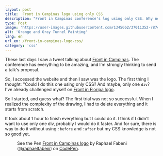 ```yaml
---
layout: post
title:  Front in Campinas logo using only CSS
description: "Front in Campinas conference's log using only CSS. Why not?"
type: Post
image: 'https://user-images.githubusercontent.com/1345662/37011352-787c398a-20ce-11e8-9da1-679940a43c9d.jpg'
alt: 'Orange and Gray Tunnel Painting'
lang: en
url_en: /front-in-campinas-logo-css/
category: 'css'
---
```


These last days I saw a tweet talking about [Front in Campinas](https://frontincampinas.com.br/). The conference has everything to be amazing, and I'm strongly thinking to send a talk's proposal.

So, I accessed the website and then I saw was the logo. The first thing I thought: "Could I do this one using only CSS? And maybe, only one `div`? I've already challenged myself on [Front in Floripa logo](front-in-floripa-logo-css/).

So I started, and guess what? The first trial was not so successful. When I realized the complexity of the drawing, I had to delete everything and it starts from scratch.

It took about 1 hour to finish everything but I could do it. I think if I didn't want to use only one div, probably I would do it faster. And for sure, there is way to do it without using `:before` and `:after` but my CSS knowledge is not so good yet.

<figure class="text-center loading">
	<p data-height="510" data-theme-id="4240" data-slug-hash="pamoOY" data-default-tab="result" data-user="raphaelfabeni" data-embed-version="2" data-pen-title="Front in Campinas logo" class="codepen">See the Pen <a href="https://codepen.io/raphaelfabeni/pen/pamoOY/">Front in Campinas logo</a> by Raphael Fabeni (<a href="https://codepen.io/raphaelfabeni">@raphaelfabeni</a>) on <a href="https://codepen.io">CodePen</a>.</p>
</figure>

<script async src="https://static.codepen.io/assets/embed/ei.js"></script>
